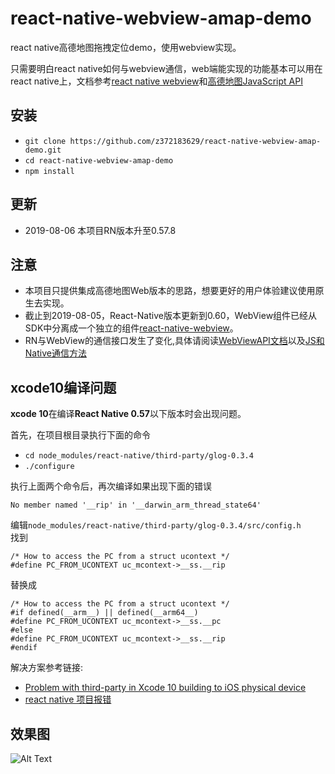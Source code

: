 # react-native-webview-amap-demo
react native高德地图拖拽定位demo，使用webview实现。

只需要明白react native如何与webview通信，web端能实现的功能基本可以用在react native上，文档参考[react native webview](https://reactnative.cn/docs/0.47/webview.html)和[高德地图JavaScript API](https://lbs.amap.com/api/javascript-api/summary/)

## 安装

*   `git clone https://github.com/z372183629/react-native-webview-amap-demo.git`
*   `cd react-native-webview-amap-demo`
*   `npm install`

## 更新
*   2019-08-06 本项目RN版本升至0.57.8

## 注意
*   本项目只提供集成高德地图Web版本的思路，想要更好的用户体验建议使用原生去实现。
*   截止到2019-08-05，React-Native版本更新到0.60，WebView组件已经从SDK中分离成一个独立的组件[react-native-webview](https://github.com/react-native-community/react-native-webview)。
*   RN与WebView的通信接口发生了变化,具体请阅读[WebViewAPI文档](https://github.com/react-native-community/react-native-webview/blob/master/docs/Reference.md)以及[JS和Native通信方法](https://github.com/react-native-community/react-native-webview/blob/master/docs/Guide.md#communicating-between-js-and-native)

## xcode10编译问题
**xcode 10**在编译**React Native 0.57**以下版本时会出现问题。  

首先，在项目根目录执行下面的命令
*   `cd node_modules/react-native/third-party/glog-0.3.4`
*   `./configure`  

执行上面两个命令后，再次编译如果出现下面的错误
```
No member named '__rip' in '__darwin_arm_thread_state64'
```
编辑``node_modules/react-native/third-party/glog-0.3.4/src/config.h``  
找到
```
/* How to access the PC from a struct ucontext */
#define PC_FROM_UCONTEXT uc_mcontext->__ss.__rip
```
替换成
```
/* How to access the PC from a struct ucontext */
#if defined(__arm__) || defined(__arm64__)
#define PC_FROM_UCONTEXT uc_mcontext->__ss.__pc
#else
#define PC_FROM_UCONTEXT uc_mcontext->__ss.__rip
#endif
```

解决方案参考链接:
*   [Problem with third-party in Xcode 10 building to iOS physical device](https://github.com/facebook/react-native/issues/19839)
*   [react native 项目报错](https://www.jianshu.com/p/cf0ec5469522)

## 效果图
![Alt Text](https://github.com/z372183629/react-native-webview-amap-demo/raw/master/images/GIF.gif)
